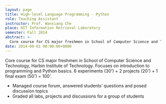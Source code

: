 ```yaml
---
layout: page
title: High-level Language Programming - Python
role: Teaching Assistant
instructor: Prof. Wanxiang Che
place: HIT Information Retrieval Laboratory
semester: Fall 2014
abstract: >-
  Core course for CS major freshmen in School of Computer Science and Technology, Harbin Institute of Technology. Focuses on introduction to programming and Python basics.
date: 2014-09-01 00:00:00+0000
---
```


<p>Core course for CS major freshmen in School of Computer Science and Technology, Harbin Institute of Technology. Focuses on introduction to programming and Python basics. 6 experiments (30') + 2 projects (20') + 1 final exam (50') = 100'.
<ul>
    <li>Managed course forum, answered students’ questions and posed discussion topics</li>
    <li>Graded all labs, projects and discussions for a group of students</li>
</ul>
</p>